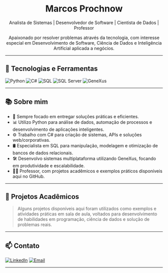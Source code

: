 <h1 align="center">Marcos Prochnow</h1>

<p align="center">
  Analista de Sistemas | Desenvolvedor de Software | Cientista de Dados | Professor
</p>
<p align="center">
  Apaixonado por resolver problemas através da tecnologia, com interesse especial em Desenvolvimento de Software, Ciência de Dados e Inteligência Artificial aplicada a negócios.
</p>

---

## 🚀 Tecnologias e Ferramentas

![Python](https://img.shields.io/badge/Python-3776AB?style=for-the-badge&logo=python&logoColor=white)
![C#](https://img.shields.io/badge/C%23-239120?style=for-the-badge&logo=c-sharp&logoColor=white)
![SQL](https://img.shields.io/badge/SQL-025E8C?style=for-the-badge&logo=sqlite&logoColor=white)
![SQL Server](https://img.shields.io/badge/SQL_Server-CC2927?style=for-the-badge&logo=microsoftsqlserver&logoColor=white)
![GeneXus](https://img.shields.io/badge/GeneXus-92278F?style=for-the-badge)

---

## 📚 Sobre mim

- 🎯 Sempre focado em entregar soluções práticas e eficientes.
- 📊 Utilizo Python para análise de dados, automação de processos e desenvolvimento de aplicações inteligentes.
- ⚙️ Trabalho com C# para criação de sistemas, APIs e soluções web/corporativas.
- 🛢️ Especialista em SQL para manipulação, modelagem e otimização de bancos de dados relacionais.
- 🛠️ Desenvolvo sistemas multiplataforma utilizando GeneXus, focando em produtividade e escalabilidade.
- 👨‍🏫 Professor, com projetos acadêmicos e exemplos práticos disponíveis aqui no GitHub.

---

## 📁 Projetos Acadêmicos

> Alguns projetos disponíveis aqui foram utilizados como exemplos e atividades práticas em sala de aula, voltados para desenvolvimento de habilidades em programação, ciência de dados e solução de problemas reais.

---

## 📫 Contato

[![LinkedIn](https://img.shields.io/badge/LinkedIn-0077B5?style=for-the-badge&logo=linkedin&logoColor=white)](https://www.linkedin.com/in/marcosprochnow)
[![Email](https://img.shields.io/badge/Email-marcosprochnow%40gmail.com-red?style=for-the-badge&logo=gmail&logoColor=white)](mailto:marcosprochnow@gmail.com)

---
